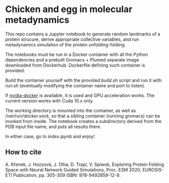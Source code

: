 # Chicken and egg in molecular metadynamics

This repo contains a Jupyter notebook to generate random landmarks of a protein strucure, derive appropriate collective variables, and run metadynamics simulation of the protein unfolding-folding.

The notebooks must be run in a Docker container with all the Python dependencies and a prebuilt Gromacs + Plumed separate image downloaded from Dockerhub. Dockerfile defining such container is provided.

Build the container yourself with the provided *build.sh* script and run it with *run.sh* (eventually modifying the container name and port to listen).

If [nvidia-docker](https://github.com/NVIDIA/nvidia-docker) is available, it is used and GPU acceleration works. The current version works with Cuda 10.x only. 
  
The working directory is mounted into the container, as well as */var/run/docker.sock*, so that a sibling container (running gromacs) can be invoked from inside. The notebook creates a subdirectory derived from the PDB input file name, and puts all results there.

In either case, go to *index.ipynb* and enjoy!

## How to cite

A. Křenek, J. Hozzová, J. Olha, D. Trapl, V. Spiwok, 
Exploring Protein Folding Space with Neural Network Guided Simulations,
Proc. ESM 2020, EUROSIS-ETI Publication, pp. 305-309
ISBN: 978-9492859-12-9.

